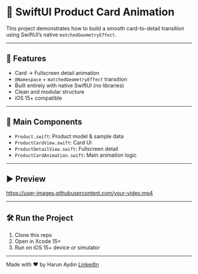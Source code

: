# 🧩 SwiftUI Product Card Animation

This project demonstrates how to build a smooth card-to-detail transition using SwiftUI’s native `matchedGeometryEffect`.

---

## 🔧 Features

- Card → Fullscreen detail animation
- `@Namespace` + `matchedGeometryEffect` transition
- Built entirely with native SwiftUI (no libraries)
- Clean and modular structure
- iOS 15+ compatible

---

## 📂 Main Components

- `Product.swift`: Product model & sample data  
- `ProductCardView.swift`: Card UI  
- `ProductDetailView.swift`: Fullscreen detail  
- `ProductCardAnimation.swift`: Main animation logic

---

## ▶️ Preview

https://user-images.githubusercontent.com/your-video.mp4  
<!-- Or use a GIF if needed -->

---

## 🛠 Run the Project

1. Clone this repo  
2. Open in Xcode 15+  
3. Run on iOS 15+ device or simulator

---

Made with ❤️ by Harun Aydın
[LinkedIn](https://www.linkedin.com/in/harun-ayd%C4%B1n-53328b160/)